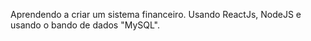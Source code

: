 Aprendendo a criar um sistema financeiro. Usando ReactJs, NodeJS e usando o bando de dados "MySQL".
